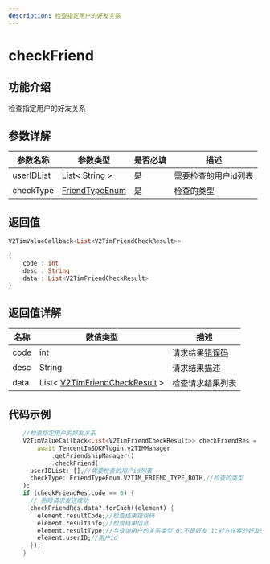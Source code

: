 ```yaml
---
description: 检查指定用户的好友关系
---
```


# checkFriend

## 功能介绍

检查指定用户的好友关系

## 参数详解

| 参数名称       | 参数类型                               | 是否必填 | 描述          |
| ---------- | ---------------------------------- | ---- | ----------- |
| userIDList | List< String >                     | 是    | 需要检查的用户id列表 |
| checkType  | [FriendTypeEnum](broken-reference) | 是    | 检查的类型       |

## 返回值

```dart
V2TimValueCallback<List<V2TimFriendCheckResult>>

{
    code : int
    desc : String
    data : List<V2TimFriendCheckResult>
}
```

## 返回值详解

| 名称   | 数值类型                                               | 描述                                                             |
| ---- | -------------------------------------------------- | -------------------------------------------------------------- |
| code | int                                                | 请求结果[错误码](https://cloud.tencent.com/document/product/269/1671) |
| desc | String                                             | 请求结果描述                                                         |
| data | List< [V2TimFriendCheckResult](broken-reference) > | 检查请求结果列表                                                       |

## 代码示例  &#x20;

```dart
    //检查指定用户的好友关系
    V2TimValueCallback<List<V2TimFriendCheckResult>> checkFriendRes =
        await TencentImSDKPlugin.v2TIMManager
            .getFriendshipManager()
            .checkFriend(
      userIDList: [],//需要检查的用户id列表
      checkType: FriendTypeEnum.V2TIM_FRIEND_TYPE_BOTH,//检查的类型
    );
    if (checkFriendRes.code == 0) {
      // 删除请求发送成功
      checkFriendRes.data?.forEach((element) {
        element.resultCode;//检查结果错误码
        element.resultInfo;//检查结果信息
        element.resultType;//与查询用户的关系类型 0:不是好友 1:对方在我的好友列表中 2:我在对方的好友列表中 3:互为好友
        element.userID;//用户id
      });
    }

```
